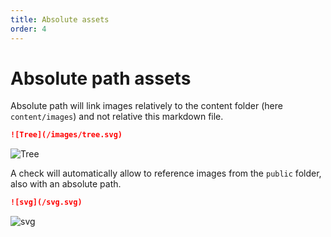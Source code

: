 ```yaml
---
title: Absolute assets
order: 4
---
```


# Absolute path assets

Absolute path will link images relatively to the content folder (here `content/images`) and not relative this markdown file.

```markdown
![Tree](/images/tree.svg)
```

![Tree](/images/tree.svg)

A check will automatically allow to reference images from the `public` folder, also with an absolute path.

```markdown
![svg](/svg.svg)
```

![svg](/svg.svg)

